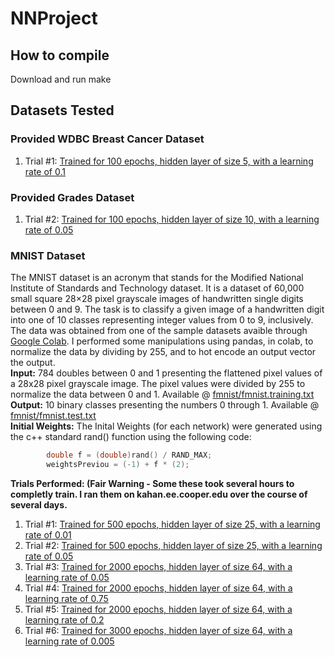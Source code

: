 # NNProject
## How to compile
Download and run make
## Datasets Tested
### Provided WDBC Breast Cancer Dataset
1. Trial #1: [Trained for 100 epochs, hidden layer of size 5, with a learning rate of 0.1](bb/readMe.md)
### Provided Grades Dataset
1. Trial #2: [Trained for 100 epochs, hidden layer of size 10, with a learning rate of 0.05](grades/README.md)
### MNIST Dataset
The MNIST dataset is an acronym that stands for the Modified National Institute of Standards and Technology dataset. It is a dataset of 60,000 small square 28×28 pixel grayscale images of handwritten single digits between 0 and 9. The task is to classify a given image of a handwritten digit into one of 10 classes representing integer values from 0 to 9, inclusively. <br />
The data was obtained from one of the sample datasets avaible through [Google Colab](https://colab.research.google.com/drive/1s3PtLj_46hLp9kKiYipDcBYfkNRwmZFH?usp=sharing). I performed some manipulations using pandas, in colab, to normalize the data by dividing by 255, and to hot encode an output vector the output.  <br />
**Input:** 784 doubles between 0 and 1 presenting the flattened pixel values of a 28x28 pixel grayscale image. The pixel values were divided by 255 to normalize the data between 0 and 1. Available  @ [fmnist/fmnist.training.txt](fmnist/fmnist.training.txt) <br />
**Output:** 10 binary classes presenting the numbers 0 through 1. Available  @ [fmnist/fmnist.test.txt](fmnist/fmnist.test.txt) <br />
**Initial Weights:** The Inital Weights (for each network) were generated using the c++ standard rand() function using the following code:
```cpp
        double f = (double)rand() / RAND_MAX;
        weightsPreviou = (-1) + f * (2);
```
**Trials Performed: (Fair Warning - Some these took several hours to completly train. I ran them on kahan.ee.cooper.edu over the course of several days.**
1. Trial #1: [Trained for 500 epochs, hidden layer of size 25, with a learning rate of 0.01]()
2. Trial #2: [Trained for 500 epochs, hidden layer of size 25, with a learning rate of 0.05]()
3. Trial #3: [Trained for 2000 epochs, hidden layer of size 64, with a learning rate of 0.05]()
4. Trial #4: [Trained for 2000 epochs, hidden layer of size 64, with a learning rate of 0.75]()
5. Trial #5: [Trained for 2000 epochs, hidden layer of size 64, with a learning rate of 0.2]()
6. Trial #6: [Trained for 3000 epochs, hidden layer of size 64, with a learning rate of 0.005]()
